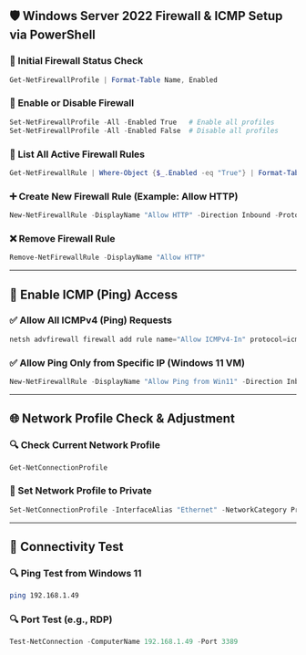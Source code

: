 ## 🛡️ Windows Server 2022 Firewall & ICMP Setup via PowerShell

### 📍 Initial Firewall Status Check
```powershell
Get-NetFirewallProfile | Format-Table Name, Enabled
```

### 🔄 Enable or Disable Firewall
```powershell
Set-NetFirewallProfile -All -Enabled True   # Enable all profiles
Set-NetFirewallProfile -All -Enabled False  # Disable all profiles
```

### 📜 List All Active Firewall Rules
```powershell
Get-NetFirewallRule | Where-Object {$_.Enabled -eq "True"} | Format-Table Name, Direction, Action, Enabled
```

### ➕ Create New Firewall Rule (Example: Allow HTTP)
```powershell
New-NetFirewallRule -DisplayName "Allow HTTP" -Direction Inbound -Protocol TCP -LocalPort 80 -Action Allow
```

### ❌ Remove Firewall Rule
```powershell
Remove-NetFirewallRule -DisplayName "Allow HTTP"
```

---

## 📶 Enable ICMP (Ping) Access

### ✅ Allow All ICMPv4 (Ping) Requests
```powershell
netsh advfirewall firewall add rule name="Allow ICMPv4-In" protocol=icmpv4:8,any dir=in action=allow
```

### ✅ Allow Ping Only from Specific IP (Windows 11 VM)
```powershell
New-NetFirewallRule -DisplayName "Allow Ping from Win11" -Direction Inbound -Protocol ICMPv4 -RemoteAddress 192.168.1.50 -Action Allow
```

---

## 🌐 Network Profile Check & Adjustment

### 🔍 Check Current Network Profile
```powershell
Get-NetConnectionProfile
```

### 🔧 Set Network Profile to Private
```powershell
Set-NetConnectionProfile -InterfaceAlias "Ethernet" -NetworkCategory Private
```

---

## 🧪 Connectivity Test

### 🔍 Ping Test from Windows 11
```bash
ping 192.168.1.49
```

### 🔍 Port Test (e.g., RDP)
```powershell
Test-NetConnection -ComputerName 192.168.1.49 -Port 3389
```
